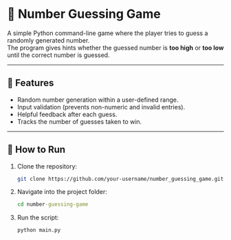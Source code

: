 # 🎲 Number Guessing Game

A simple Python command-line game where the player tries to guess a randomly generated number.  
The program gives hints whether the guessed number is **too high** or **too low** until the correct number is guessed.

---

## 🚀 Features
- Random number generation within a user-defined range.
- Input validation (prevents non-numeric and invalid entries).
- Helpful feedback after each guess.
- Tracks the number of guesses taken to win.

---

## 📂 How to Run
1. Clone the repository:
   ```bash
   git clone https://github.com/your-username/number_guessing_game.git
2. Navigate into the project folder:
   ```cmd
   cd number-guessing-game
3. Run the script:
   ```cmd
   python main.py
